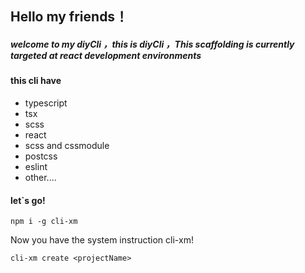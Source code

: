 ## Hello my friends！

##### welcome to my diyCli ，this is diyCli ，This scaffolding is currently targeted at react development environments

#### this cli have

- typescript 
- tsx
- scss
- react
- scss and cssmodule
- postcss
- eslint
- other....

#### let`s go!

```
npm i -g cli-xm
```

Now you have the system instruction cli-xm!

```
cli-xm create <projectName>
```

